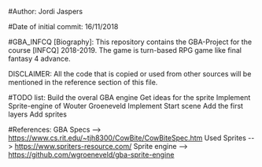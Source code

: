 #Author:
Jordi Jaspers

#Date of initial commit:
16/11/2018

#GBA_INFCQ [Biography]:
This repository contains the GBA-Project for the course [INFCQ] 2018-2019. The game is turn-based RPG game like final fantasy 4 advance.

DISCLAIMER:
All the code that is copied or used from other sources will be mentioned in the reference section of this file.

#TODO list:
Build the overal GBA engine
Get ideas for the sprite
Implement Sprite-engine of Wouter Groeneveld
Implement Start scene
Add the first layers
Add sprites

#References:
GBA Specs       -->     https://www.cs.rit.edu/~tjh8300/CowBite/CowBiteSpec.htm
Used Sprites    -->     https://www.spriters-resource.com/
Sprite engine   -->     https://github.com/wgroeneveld/gba-sprite-engine

